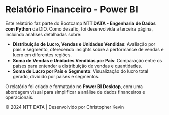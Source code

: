 # Relatório Financeiro - Power BI

Este relatório faz parte do Bootcamp **NTT DATA - Engenharia de Dados com Python** da DIO. Como desafio, foi desenvolvida a terceira página, incluindo análises detalhadas sobre:

- **Distribuição de Lucro, Vendas e Unidades Vendidas**: Avaliação por país e segmento, oferecendo insights sobre a performance de vendas e lucro em diferentes regiões.
- **Soma de Vendas e Unidades Vendidas por País**: Comparação entre os países para entender a distribuição de vendas e quantidades.
- **Soma de Lucro por País e Segmento**: Visualização do lucro total gerado, dividido por países e segmentos.

O relatório foi criado e formatado no **Power BI Desktop**, com uma abordagem visual para simplificar a análise de dados financeiros e operacionais. 

© 2024 NTT DATA | Desenvolvido por Christopher Kevin
